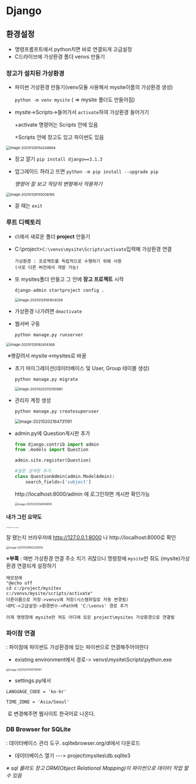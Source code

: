 # Django



## 환경설정

- 명령프롬프트에서 python치면 바로 연결되게 고급설정
- C드라이브에 가상환경 폴더 venvs 만들기

### 장고가 설치된 가상환경

- 파이썬 가상환경 만들기(venv모듈 사용해서 mysite이름의 가상환경 생성)

  `python -m venv mysite`  ( => mysite 폴더도 만들어짐)

- mysite->Scripts->들어가서 `activate`하여 가상환경 들어가기

  +activate 명령어는 Scripts 안에 있음

  +Scripts 안에 장고도 있고 파이썬도 있음

<img src="Django.assets/image-20210129154248694.png" alt="image-20210129154248694" style="zoom:67%;" />

- 장고 깔기 `pip install django==3.1.3`

- 업그레이드 하라고 뜨면 `python -m pip install --upgrade pip`

  *명령어 잘 보고 적당히 변형해서 적용하기*

<img src="Django.assets/image-20210129155008165.png" alt="image-20210129155008165" style="zoom: 67%;" />

- 끌 때는 `exit`

### 루트 디렉토리

- c\에서 새로운 폴더 **project** 만들기

- C:\project>`C:\venvs\mysite\Scripts\activate`입력해 가상환경 연결

  ```
  가상환경 : 프로젝트를 독립적으로 수행하기 위해 사용
  (서로 다른 버전에서 개발 가능)
  ```

- 또 mysites폴더 만들고 그 안에 <strong>장고 프로젝트</strong> 시작

  `django-admin startproject config .`
  
  <img src="Django.assets/image-20210129161614059.png" alt="image-20210129161614059" style="zoom:67%;" />

- 가상환경 나가려면 `deactivate`

- 웹서버 구동

   `python manage.py runserver`

<img src="Django.assets/image-20210129162414368.png" alt="image-20210129162414368" style="zoom:67%;" />

​		※헷갈려서 mysite->mysites로 바꿈

- 초기 마이그레이션(데이터베이스 및 User, Group 테이블 생성)

  `python manage.py migrate`

  <img src="Django.assets/image-20210202112150981.png" alt="image-20210202112150981" style="zoom: 67%;" />

- 관리자 계정 생성

  `python manage.py createsuperuser`

  <img src="Django.assets/image-20210202164731191.png" alt="image-20210202164731191" style="zoom:80%;" />

- admin.py에 Question게시판 추가

  ```python
  from django.contrib import admin
  from .models import Question
  
  admin.site.register(Question)
  
  #질문 검색창 추가
  class QuestionAdmin(admin.ModelAdmin):
      search_fields=['subject'] 
  ```

  http://localhost:8000/admin 에 로그인하면 게시판 확인가능

  <img src="Django.assets/image-20210202164838619.png" alt="image-20210202164838619" style="zoom:50%;" />

#### 내가 그린 요약도

<img src="Django.assets/KakaoTalk_20210201_150850553.jpg" alt="KakaoTalk_20210201_150850553" style="zoom:15%;" />



잘 됐는지 브라우저에 http://127.0.0.1:8000 나 http://localhost:8000로 확인

<img src="Django.assets/image-20210129163235934.png" alt="image-20210129163235934" style="zoom:50%;" />



※**부록** : 매번 가상환경 연결 주소 치기 귀찮으니 명령창에 `mysite`만 줘도 (mysite)가상환경 연결되게 설정하기

```
메모장에
"@echo off
cd c:/project/mysites
c:/venvs/mysite/scripts/activate"
다른이름으로 저장->venvs에 저장(시스템파일로 자동 변경됨)
내PC->고급설정->환경변수->Path에 'C:\venvs' 경로 추가

이제 명령창에 mysite만 쳐도 어디에 있든 project\mysites 가상환경으로 연결됨
```



### 파이참 연결

: 파이참에 파이썬도 가상환경에 있는 파이썬으로 연결해주어야한다

- existing environment에서 경로-> venvs\mysite\Scripts\python.exe

<img src="Django.assets/image-20210201145115587.png" alt="image-20210201145115587" style="zoom:50%;" />

- settings.py에서 

```
LANGUAGE_CODE = 'ko-kr'

TIME_ZONE = 'Asia/Seoul'
```

​	로 변경해주면 웹사이트 한국어로 나온다.



### DB Browser for SQLite

: 데이터베이스 관리 도구. sqlitebrowser.org/dl에서 다운로드

- 데이터베이스 열기 ---> project\mysites\db.sqlite3



<i>※ sql 몰라도 장고 ORM(Object Relational Mapping)이 파이썬으로 데이터 작업 할 수 있음</i>











